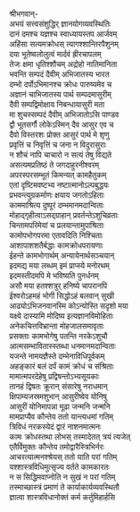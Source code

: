 श्रीभगवान्-  
अभयं सत्त्वसंशुद्धिर् ज्ञानयोगव्यवस्थितिः  
दानं दमश्च यज्ञश्च स्वाध्यायस्तप आर्जवम्  
अहिंसा सत्यमक्रोधस् त्यागश्शान्तिरपैशुनम्  
दया भूतेष्वलोलुत्वं मार्दवं ह्रीरचापलम्  
तेजः क्षमा धृतिश्शौचम् अद्रोहो नातिमानिता  
भवन्ति सम्पदं दैवीम् अभिजातस्य भारत  
दम्भो दर्पोऽभिमानश्च क्रोधः पारुष्यमेव च  
अज्ञानं चाभिजातस्य पार्थ सम्पदमासुरीम्  
दैवी सम्पद्विमोक्षाय निबन्धायासुरी मता  
मा शुचस्सम्पदं दैवीम् अभिजातोऽसि पाण्डव  
द्वौ भूतसर्गौ लोकेऽस्मिन् दैव आसुर एव च  
दैवो विस्तरशः प्रोक्त आसुरं पार्थ मे शृणु  
प्रवृत्तिं च निवृत्तिं च जना न विदुरासुराः  
न शौचं नापि चाचारो न सत्यं तेषु विद्यते  
असत्यमप्रतिष्ठं ते जगदाहुरनीश्वरम्  
अपरस्परसम्भूतं किमन्यत् कामहैतुकम्  
एतां दृष्टिमवष्टभ्य नष्टात्मानोऽल्पबुद्धयः  
प्रभवन्त्युग्रकर्माणः क्षयाय जगतोऽहिताः  
काममाश्रित्य दुष्पूरं दम्भमानमदान्विताः  
मोहाद्गृहीत्वाऽसद्ग्राहान् प्रवर्तन्तेऽशुचिव्रताः  
चिन्तामपरिमेयां च प्रलयान्तामुपाश्रिताः  
कामोपभोगपरमा एतावदिति निश्चिताः  
आशापाशशतैर्बद्धाः कामक्रोधपरायणाः  
ईहन्ते कामभोगार्थम् अन्यायेनार्थसञ्चयान्  
इदमद्य मया लब्धम् इमं प्राप्स्ये मनोरथम्  
इदमस्तीदमपि मे भविष्यति पुनर्धनम्  
असौ मया हतश्शत्रुर् हनिष्ये चापरानपि  
ईश्वरोऽहमहं भोगी सिद्धोऽहं बलवान् सुखी  
आढ्योऽभिजनवानस्मि कोऽन्योस्ति सदृशो मया  
यक्ष्ये दास्यामि मोदिष्य इत्यज्ञानविमोहिताः  
अनेकचित्तविभ्रान्ता मोहजालसमावृताः  
प्रसक्ताः कामभोगेषु पतन्ति नरकेऽशुचौ  
आत्मसम्भावितास्स्तब्धा धनमानमदान्विताः  
यजन्ते नामयज्ञैस्ते दम्भेनाविधिपूर्वकम्  
अहङ्कारं बलं दर्पं कामं क्रोधं च संश्रिताः  
मामात्मपरदेहेषु प्रद्विषन्तोऽभ्यसूयकाः  
तानहं द्विषतः क्रूरान् संसारेषु नराधमान्  
क्षिपाम्यजस्रमशुभान् आसुरीष्वेव योनिषु  
आसुरीं योनिमापन्ना मूढा जन्मनि जन्मनि  
मामप्राप्यैव कौन्तेय ततो यान्त्यधमां गतिम्  
त्रिविधं नरकस्येदं द्वारं नाशनमात्मनः  
कामः क्रोधस्तथा लोभस् तस्मादेतत् त्रयं त्यजेत्  
एतैर्विमुक्तः कौन्तेय तमोद्वारैस्त्रिभिर्नरः  
आचरत्यात्मनश्श्रेयस् ततो याति परां गतिम्  
यश्शास्त्रविधिमुत्सृज्य वर्तते कामकारतः  
न स सिद्धिमवाप्नोति न सुखं न परां गतिम्  
तस्माच्छास्त्रं प्रमाणं ते कार्याकार्यव्यवस्थितौ  
ज्ञात्वा शास्त्रविधानोक्तं कर्म कर्तुमिहार्हसि  
